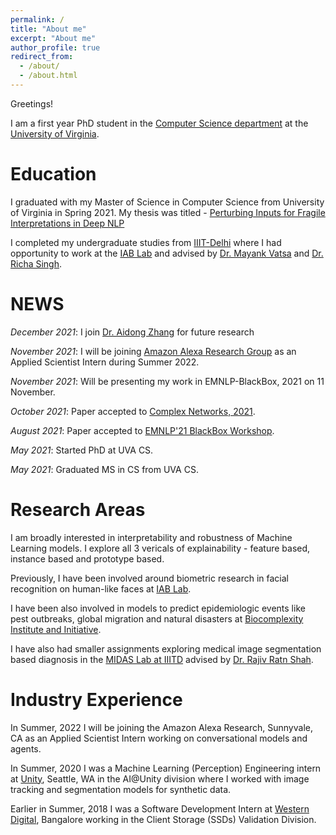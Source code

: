 ```yaml
---
permalink: /
title: "About me"
excerpt: "About me"
author_profile: true
redirect_from: 
  - /about/
  - /about.html
---
```

Greetings!

I am a first year PhD student in the [Computer Science department](https://engineering.virginia.edu/departments/computer-science) at the [University of Virginia](https://engineering.virginia.edu/). 

Education
=====

I graduated with my Master of Science in Computer Science from University of Virginia in Spring 2021. My thesis was titled - [
Perturbing Inputs for Fragile Interpretations in Deep NLP](https://libraetd.lib.virginia.edu/public_view/ft848r240)

I completed my undergraduate studies from [IIIT-Delhi](https://www.iiitd.ac.in/) where I had opportunity to work at the [IAB Lab](http://iab-rubric.org/) and advised by [Dr. Mayank Vatsa](http://home.iitj.ac.in/~mvatsa/) and [Dr. Richa Singh](http://home.iitj.ac.in/~richa/).

NEWS
======
*December 2021*: I join [Dr. Aidong Zhang](https://engineering.virginia.edu/faculty/aidong-zhang) for future research 

*November 2021*: I will be joining [Amazon Alexa Research Group](https://www.amazon.science/tag/alexa) as an Applied Scientist Intern during Summer 2022.

*November 2021*: Will be presenting my work in EMNLP-BlackBox, 2021 on 11 November.

*October 2021*: Paper accepted to [Complex Networks, 2021](https://complexnetworks.org/).

*August 2021*: Paper accepted to [EMNLP'21 BlackBox Workshop](https://blackboxnlp.github.io/).

*May 2021*: Started PhD at UVA CS.

*May 2021*: Graduated MS in CS from UVA CS.

Research Areas
======
I am broadly interested in interpretability and robustness of Machine Learning models. I explore all 3 vericals of explainability - feature based, instance based and prototype based. 

Previously, I have been involved around biometric research in facial recognition on human-like faces at [IAB Lab](http://iab-rubric.org/).

I have been also involved in models to predict epidemiologic events like pest outbreaks, global migration and natural disasters at [Biocomplexity Institute and Initiative](https://biocomplexity.virginia.edu/).

I have also had smaller assignments exploring medical image segmentation based diagnosis in the [MIDAS Lab at IIITD](http://midas.iiitd.edu.in/) advised by [Dr. Rajiv Ratn Shah](http://midas.iiitd.edu.in/team/rajiv-ratn-shah.html).

Industry Experience
======
In Summer, 2022 I will be joining the Amazon Alexa Research, Sunnyvale, CA as an Applied Scientist Intern working on conversational models and agents. 

In Summer, 2020 I was a Machine Learning (Perception) Engineering intern at [Unity](https://unity.com/), Seattle, WA in the AI@Unity division where I worked with image tracking and segmentation models for synthetic data.

Earlier in Summer, 2018 I was a Software Development Intern at [Western Digital](https://www.westerndigital.com/), Bangalore working in the Client Storage (SSDs) Validation Division.  